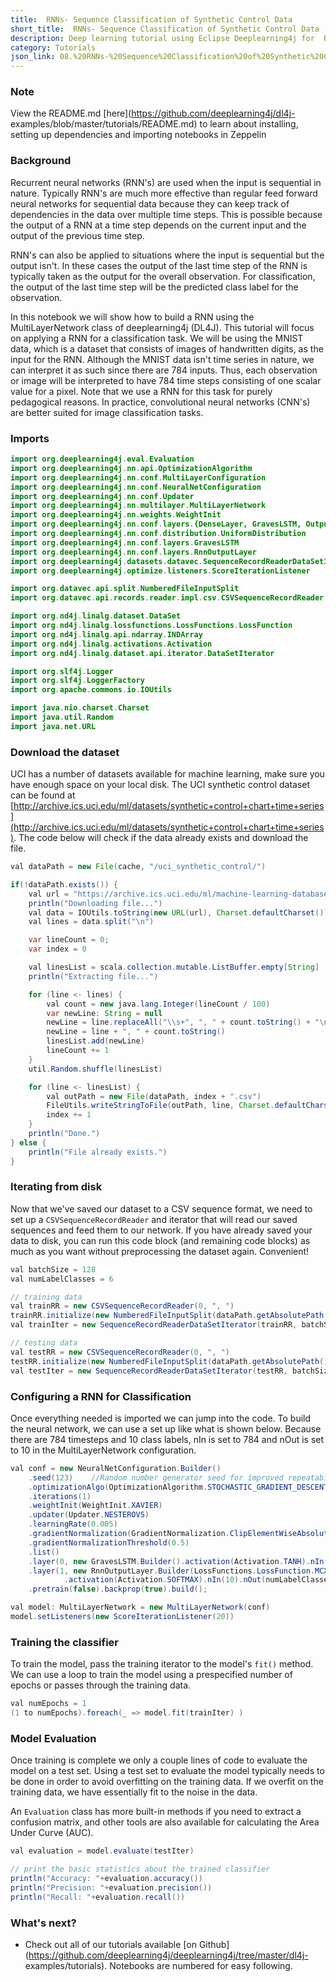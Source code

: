 ```yaml
---
title:  RNNs- Sequence Classification of Synthetic Control Data
short_title:  RNNs- Sequence Classification of Synthetic Control Data
description: Deep learning tutorial using Eclipse Deeplearning4j for  RNNs- Sequence Classification of Synthetic Control Data
category: Tutorials
json_link: 08.%20RNNs-%20Sequence%20Classification%20of%20Synthetic%20Control%20Data.json
---
```


### Note

View the README.md [here](https://github.com/deeplearning4j/dl4j-
examples/blob/master/tutorials/README.md) to learn about installing, setting up
dependencies and importing notebooks in Zeppelin

### Background

Recurrent neural networks (RNN's) are used when the input is
sequential in nature. Typically RNN's are much more effective than regular feed
forward neural networks for sequential data because they can keep track of
dependencies in the data over multiple time steps. This is possible because the
output of a RNN at a time step depends on the current input and the output of
the previous time step. 

RNN's can also be applied to situations where the
input is sequential but the output isn't. In these cases the output of the last
time step of the RNN is typically taken as the output for the overall
observation. For classification, the output of the last time step will be the
predicted class label for the observation. 

In this notebook we will show how
to build a RNN using the MultiLayerNetwork class of deeplearning4j (DL4J). This
tutorial will focus on applying a RNN for a classification task. We will be
using the MNIST data, which is a dataset that consists of images of handwritten
digits, as the input for the RNN. Although the MNIST data isn't time series in
nature, we can interpret it as such since there are 784 inputs. Thus, each
observation or image will be interpreted to have 784 time steps consisting of
one scalar value for a pixel. Note that we use a RNN for this task for purely
pedagogical reasons. In practice, convolutional neural networks (CNN's) are
better suited for image classification tasks.

### Imports

```java
import org.deeplearning4j.eval.Evaluation
import org.deeplearning4j.nn.api.OptimizationAlgorithm
import org.deeplearning4j.nn.conf.MultiLayerConfiguration
import org.deeplearning4j.nn.conf.NeuralNetConfiguration
import org.deeplearning4j.nn.conf.Updater
import org.deeplearning4j.nn.multilayer.MultiLayerNetwork
import org.deeplearning4j.nn.weights.WeightInit
import org.deeplearning4j.nn.conf.layers.{DenseLayer, GravesLSTM, OutputLayer, RnnOutputLayer}
import org.deeplearning4j.nn.conf.distribution.UniformDistribution
import org.deeplearning4j.nn.conf.layers.GravesLSTM
import org.deeplearning4j.nn.conf.layers.RnnOutputLayer
import org.deeplearning4j.datasets.datavec.SequenceRecordReaderDataSetIterator
import org.deeplearning4j.optimize.listeners.ScoreIterationListener

import org.datavec.api.split.NumberedFileInputSplit
import org.datavec.api.records.reader.impl.csv.CSVSequenceRecordReader

import org.nd4j.linalg.dataset.DataSet
import org.nd4j.linalg.lossfunctions.LossFunctions.LossFunction
import org.nd4j.linalg.api.ndarray.INDArray
import org.nd4j.linalg.activations.Activation
import org.nd4j.linalg.dataset.api.iterator.DataSetIterator

import org.slf4j.Logger
import org.slf4j.LoggerFactory
import org.apache.commons.io.IOUtils

import java.nio.charset.Charset
import java.util.Random
import java.net.URL
```

### Download the dataset

UCI has a number of datasets available for machine
learning, make sure you have enough space on your local disk. The UCI synthetic
control dataset can be found at
[http://archive.ics.uci.edu/ml/datasets/synthetic+control+chart+time+series](http://archive.ics.uci.edu/ml/datasets/synthetic+control+chart+time+series).
The code below will check if the data already exists and download the file.

```java
val dataPath = new File(cache, "/uci_synthetic_control/")

if(!dataPath.exists()) {
    val url = "https://archive.ics.uci.edu/ml/machine-learning-databases/synthetic_control-mld/synthetic_control.data"
    println("Downloading file...")
    val data = IOUtils.toString(new URL(url), Charset.defaultCharset())
    val lines = data.split("\n")

    var lineCount = 0;
    var index = 0

    val linesList = scala.collection.mutable.ListBuffer.empty[String]
    println("Extracting file...")

    for (line <- lines) {
        val count = new java.lang.Integer(lineCount / 100)
        var newLine: String = null
        newLine = line.replaceAll("\\s+", ", " + count.toString() + "\n")
        newLine = line + ", " + count.toString()
        linesList.add(newLine)
        lineCount += 1
    }
    util.Random.shuffle(linesList)

    for (line <- linesList) {
        val outPath = new File(dataPath, index + ".csv")
        FileUtils.writeStringToFile(outPath, line, Charset.defaultCharset())
        index += 1
    }
    println("Done.")
} else {
    println("File already exists.")
}
```

### Iterating from disk

Now that we've saved our dataset to a CSV sequence
format, we need to set up a `CSVSequenceRecordReader` and iterator that will
read our saved sequences and feed them to our network. If you have already saved
your data to disk, you can run this code block (and remaining code blocks) as
much as you want without preprocessing the dataset again. Convenient!

```java
val batchSize = 128
val numLabelClasses = 6

// training data
val trainRR = new CSVSequenceRecordReader(0, ", ")
trainRR.initialize(new NumberedFileInputSplit(dataPath.getAbsolutePath() + "/%d.csv", 0, 449))
val trainIter = new SequenceRecordReaderDataSetIterator(trainRR, batchSize, numLabelClasses, 1)

// testing data
val testRR = new CSVSequenceRecordReader(0, ", ")
testRR.initialize(new NumberedFileInputSplit(dataPath.getAbsolutePath() + "/%d.csv", 450, 599))
val testIter = new SequenceRecordReaderDataSetIterator(testRR, batchSize, numLabelClasses, 1)
```

### Configuring a RNN for Classification
Once everything needed is imported we
can jump into the code. To build the neural network, we can use a set up like
what is shown below. Because there are 784 timesteps and 10 class labels, nIn is
set to 784 and nOut is set to 10 in the MultiLayerNetwork configuration.

```java
val conf = new NeuralNetConfiguration.Builder()
    .seed(123)    //Random number generator seed for improved repeatability. Optional.
    .optimizationAlgo(OptimizationAlgorithm.STOCHASTIC_GRADIENT_DESCENT)
    .iterations(1)
    .weightInit(WeightInit.XAVIER)
    .updater(Updater.NESTEROVS)
    .learningRate(0.005)
    .gradientNormalization(GradientNormalization.ClipElementWiseAbsoluteValue)  //Not always required, but helps with this data set
    .gradientNormalizationThreshold(0.5)
    .list()
    .layer(0, new GravesLSTM.Builder().activation(Activation.TANH).nIn(1).nOut(10).build())
    .layer(1, new RnnOutputLayer.Builder(LossFunctions.LossFunction.MCXENT)
            .activation(Activation.SOFTMAX).nIn(10).nOut(numLabelClasses).build())
    .pretrain(false).backprop(true).build();

val model: MultiLayerNetwork = new MultiLayerNetwork(conf)
model.setListeners(new ScoreIterationListener(20))
```

### Training the classifier

To train the model, pass the training iterator to
the model's `fit()` method. We can use a loop to train the model using a
prespecified number of epochs or passes through the training data.

```java
val numEpochs = 1
(1 to numEpochs).foreach(_ => model.fit(trainIter) )
```

### Model Evaluation
Once training is complete we only a couple lines of code to
evaluate the model on a test set. Using a test set to evaluate the model
typically needs to be done in order to avoid overfitting on the training data.
If we overfit on the training data, we have essentially fit to the noise in the
data. 

An `Evaluation` class has more built-in methods if you need to extract a
confusion matrix, and other tools are also available for calculating the Area
Under Curve (AUC).

```java
val evaluation = model.evaluate(testIter)

// print the basic statistics about the trained classifier
println("Accuracy: "+evaluation.accuracy())
println("Precision: "+evaluation.precision())
println("Recall: "+evaluation.recall())
```

### What's next?

- Check out all of our tutorials available [on
Github](https://github.com/deeplearning4j/deeplearning4j/tree/master/dl4j-
examples/tutorials). Notebooks are numbered for easy following.
